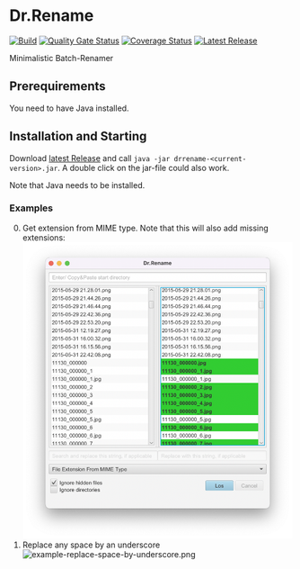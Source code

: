 # Dr.Rename

[![Build](https://github.com/drrename/drrename/actions/workflows/build.yml/badge.svg)](https://github.com/drrename/drrename/actions/workflows/build.yml)
[![Quality Gate Status](https://sonarcloud.io/api/project_badges/measure?project=DrRename_drrename&metric=alert_status)](https://sonarcloud.io/dashboard?id=DrRename_drrename)
[![Coverage Status](https://coveralls.io/repos/github/DrRename/drrename/badge.svg)](https://coveralls.io/github/DrRename/drrename)
[![Latest Release](https://img.shields.io/github/release/drrename/drrename.svg)](https://github.com/drrename/drrename/releases/latest)

Minimalistic Batch-Renamer

## Prerequirements

You need to have Java installed.

## Installation and Starting

Download [latest Release](https://github.com/drrename/drrename/releases/latest) and call `java -jar drrename-<current-version>.jar`. A double click on the jar-file could also work.

Note that Java needs to be installed.

### Examples
0. Get extension from MIME type. Note that this will also add missing extensions:
 ![example-add-missing-extension.png](./screens/example-missing-extension.png)
0. Replace any space by an underscore ![example-replace-space-by-underscore.png](./screens/example-replace-space-by-underscore.png)
